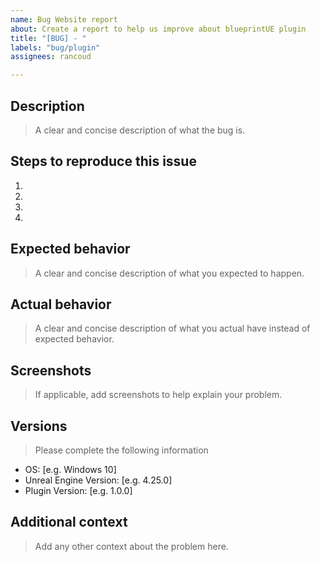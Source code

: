 ```yaml
---
name: Bug Website report
about: Create a report to help us improve about blueprintUE plugin
title: "[BUG] - "
labels: "bug/plugin"
assignees: rancoud

---
```

## Description
> A clear and concise description of what the bug is.

## Steps to reproduce this issue
1. 
2. 
3. 
4. 

## Expected behavior
> A clear and concise description of what you expected to happen.

## Actual behavior
> A clear and concise description of what you actual have instead of expected behavior.

## Screenshots
> If applicable, add screenshots to help explain your problem.

## Versions
> Please complete the following information
 - OS: [e.g. Windows 10]
 - Unreal Engine Version: [e.g. 4.25.0]
 - Plugin Version: [e.g. 1.0.0]

## Additional context
> Add any other context about the problem here.